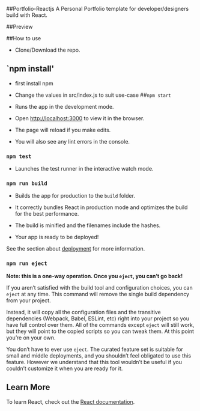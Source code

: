 ##Portfolio-Reactjs 
A Personal Portfolio template for developer/designers build with React.

##Preview

##How to use
- Clone/Download the repo.
## `npm install'
- first install npm
- Change the values in src/index.js to suit use-case
##`npm start`
- Runs the app in the development mode. <br>

- Open [http://localhost:3000](http://localhost:3000) to view it in the browser.

- The page will reload if you make edits.<br>
- You will also see any lint errors in the console.

### `npm test`

- Launches the test runner in the interactive watch mode.<br>

### `npm run build`

- Builds the app for production to the `build` folder.<br>
- It correctly bundles React in production mode and optimizes the build for the best performance.

- The build is minified and the filenames include the hashes.<br>
- Your app is ready to be deployed!

See the section about [deployment](https://facebook.github.io/create-react-app/docs/deployment) for more information.

### `npm run eject`

**Note: this is a one-way operation. Once you `eject`, you can’t go back!**

If you aren’t satisfied with the build tool and configuration choices, you can `eject` at any time. This command will remove the single build dependency from your project.

Instead, it will copy all the configuration files and the transitive dependencies (Webpack, Babel, ESLint, etc) right into your project so you have full control over them. All of the commands except `eject` will still work, but they will point to the copied scripts so you can tweak them. At this point you’re on your own.

You don’t have to ever use `eject`. The curated feature set is suitable for small and middle deployments, and you shouldn’t feel obligated to use this feature. However we understand that this tool wouldn’t be useful if you couldn’t customize it when you are ready for it.

## Learn More

To learn React, check out the [React documentation](https://reactjs.org/).
